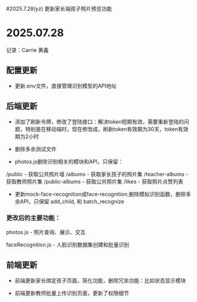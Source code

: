 #2025.7.28(yz)
更新家长端孩子照片预览功能
# 2025.07.28

记录：Carrie 黄鑫

## 配置更新

- 更新.env文件，直接管理识别模型的API地址

## 后端更新

- 添加了刷新令牌，修改了登陆接口：解决token短期有效，需要重新登陆的问题，特别是在移动端时，现在修改成，刷新token有效期为30天，token有效期为2小时

- 删除多余测试文件

- photos.js删除识别相关的模块和API，只保留：
    
/public - 获取公共照片墙
/albums - 获取家长孩子的照片集
/teacher-albums - 获取教师照片集
/public-albums - 获取公共照片集
/likes - 获取照片点赞列表

- 更新mock-face-recognition成face-recognition,删除模拟识别函数，删除多余API，只保留 add_child, 和 batch_recognize

### 更改后的主要功能：

photos.js - 照片查询、展示、交互

faceRecognition.js - 人脸识别数据集创建和批量识别

## 前端更新

- 前端更新家长绑定孩子页面，简化功能，删除冗余功能：比如状态显示模块

- 前端更新教师批量上传识别页面，更新了权限细节